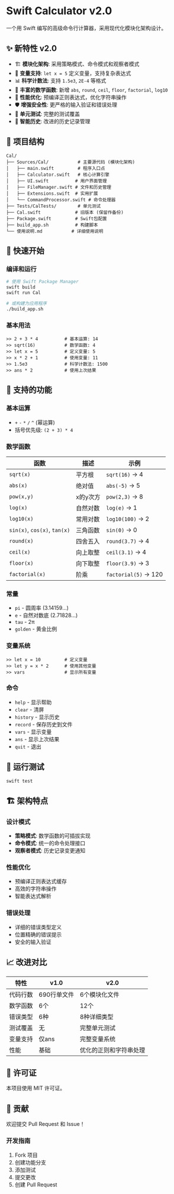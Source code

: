 # Swift Calculator v2.0

一个用 Swift 编写的高级命令行计算器，采用现代化模块化架构设计。

## ✨ 新特性 v2.0

- 🏗️ **模块化架构**: 采用策略模式、命令模式和观察者模式
- 🔢 **变量支持**: `let x = 5` 定义变量，支持复杂表达式
- 📊 **科学计数法**: 支持 `1.5e3`, `2E-4` 等格式
- 🧮 **丰富的数学函数**: 新增 `abs`, `round`, `ceil`, `floor`, `factorial`, `log10`
- 🚀 **性能优化**: 预编译正则表达式，优化字符串操作
- 🛡️ **增强安全性**: 更严格的输入验证和错误处理
- 🧪 **单元测试**: 完整的测试覆盖
- 💾 **智能历史**: 改进的历史记录管理

## 📁 项目结构

```
Cal/
├── Sources/Cal/           # 主要源代码 (模块化架构)
│   ├── main.swift         # 程序入口点
│   ├── Calculator.swift   # 核心计算引擎
│   ├── UI.swift          # 用户界面管理
│   ├── FileManager.swift # 文件和历史管理
│   ├── Extensions.swift  # 实用扩展
│   └── CommandProcessor.swift # 命令处理器
├── Tests/CalTests/        # 单元测试
├── Cal.swift             # 旧版本 (保留作备份)
├── Package.swift         # Swift包配置
├── build_app.sh          # 构建脚本
└── 使用说明.md           # 详细使用说明
```

## 🚀 快速开始

### 编译和运行

```bash
# 使用 Swift Package Manager
swift build
swift run Cal

# 或构建为应用程序
./build_app.sh
```

### 基本用法

```
>> 2 + 3 * 4          # 基本运算: 14
>> sqrt(16)           # 数学函数: 4
>> let x = 5          # 定义变量: 5
>> x * 2 + 1          # 使用变量: 11
>> 1.5e3              # 科学计数法: 1500
>> ans * 2            # 使用上次结果
```

## 🧮 支持的功能

### 基本运算
- `+` `-` `*` `/` `^` (幂运算)
- 括号优先级: `(2 + 3) * 4`

### 数学函数
| 函数 | 描述 | 示例 |
|------|------|------|
| `sqrt(x)` | 平方根 | `sqrt(16)` → 4 |
| `abs(x)` | 绝对值 | `abs(-5)` → 5 |
| `pow(x,y)` | x的y次方 | `pow(2,3)` → 8 |
| `log(x)` | 自然对数 | `log(e)` → 1 |
| `log10(x)` | 常用对数 | `log10(100)` → 2 |
| `sin(x)`, `cos(x)`, `tan(x)` | 三角函数 | `sin(0)` → 0 |
| `round(x)` | 四舍五入 | `round(3.7)` → 4 |
| `ceil(x)` | 向上取整 | `ceil(3.1)` → 4 |
| `floor(x)` | 向下取整 | `floor(3.9)` → 3 |
| `factorial(x)` | 阶乘 | `factorial(5)` → 120 |

### 常量
- `pi` - 圆周率 (3.14159...)
- `e` - 自然对数底 (2.71828...)
- `tau` - 2π
- `golden` - 黄金比例

### 变量系统
```
>> let x = 10         # 定义变量
>> let y = x * 2      # 使用其他变量
>> vars               # 显示所有变量
```

### 命令
- `help` - 显示帮助
- `clear` - 清屏
- `history` - 显示历史
- `record` - 保存历史到文件
- `vars` - 显示变量
- `ans` - 显示上次结果
- `quit` - 退出

## 🧪 运行测试

```bash
swift test
```

## 🏗️ 架构特点

### 设计模式
- **策略模式**: 数学函数的可插拔实现
- **命令模式**: 统一的命令处理接口
- **观察者模式**: 历史记录变更通知

### 性能优化
- 预编译正则表达式缓存
- 高效的字符串操作
- 智能表达式解析

### 错误处理
- 详细的错误类型定义
- 位置精确的错误提示
- 安全的输入验证

## 📈 改进对比

| 特性 | v1.0 | v2.0 |
|------|------|------|
| 代码行数 | 690行单文件 | 6个模块化文件 |
| 数学函数 | 6个 | 12个 |
| 错误类型 | 6种 | 8种详细类型 |
| 测试覆盖 | 无 | 完整单元测试 |
| 变量支持 | 仅ans | 完整变量系统 |
| 性能 | 基础 | 优化的正则和字符串处理 |

## 📄 许可证

本项目使用 MIT 许可证。

## 🤝 贡献

欢迎提交 Pull Request 和 Issue！

### 开发指南
1. Fork 项目
2. 创建功能分支
3. 添加测试
4. 提交更改
5. 创建 Pull Request
